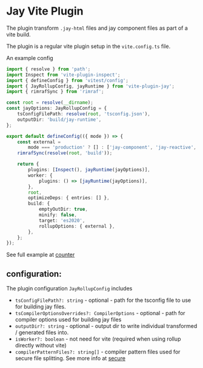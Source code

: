 # Jay Vite Plugin

The plugin transform `.jay-html` files and jay component files as part of a vite build.

The plugin is a regular vite plugin setup in the `vite.config.ts` file.

An example config
```typescript
import { resolve } from 'path';
import Inspect from 'vite-plugin-inspect';
import { defineConfig } from 'vitest/config';
import { JayRollupConfig, jayRuntime } from 'vite-plugin-jay';
import { rimrafSync } from 'rimraf';

const root = resolve(__dirname);
const jayOptions: JayRollupConfig = {
    tsConfigFilePath: resolve(root, 'tsconfig.json'),
    outputDir: 'build/jay-runtime',
};

export default defineConfig(({ mode }) => {
    const external =
        mode === 'production' ? [] : ['jay-component', 'jay-reactive', 'jay-runtime', 'jay-secure'];
    rimrafSync(resolve(root, 'build'));

    return {
        plugins: [Inspect(), jayRuntime(jayOptions)],
        worker: {
            plugins: () => [jayRuntime(jayOptions)],
        },
        root,
        optimizeDeps: { entries: [] },
        build: {
            emptyOutDir: true,
            minify: false,
            target: 'es2020',
            rollupOptions: { external },
        },
    };
});
```
See full example at [counter](../../../examples/jay/counter)

## configuration:

The plugin configuration `JayRollupConfig` includes

* `tsConfigFilePath?: string` - optional - path for the tsconfig file to use for building jay files. 
* `tsCompilerOptionsOverrides?: CompilerOptions` - optional - path for compiler options used for building jay files
* `outputDir?: string` - optional - output dir to write individual transformed / generated files into.
* `isWorker?: boolean` - not need for vite (required when using rollup directly without vite)
* `compilerPatternFiles?: string[]` - compiler pattern files used for secure file splitting. 
   See more info at [secure](..%2F..%2Fruntime%2Fsecure)

